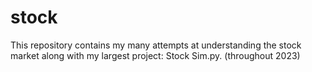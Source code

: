 # stock
This repository contains my many attempts at understanding the stock market along with my largest project: Stock Sim.py. (throughout 2023)
